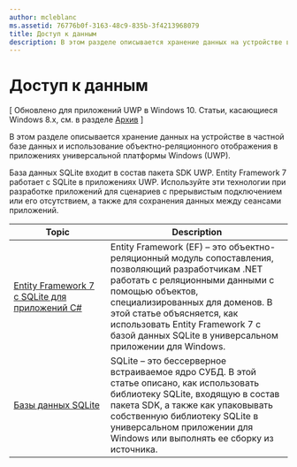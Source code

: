 ```yaml
---
author: mcleblanc
ms.assetid: 76776b0f-3163-48c9-835b-3f4213968079
title: Доступ к данным
description: В этом разделе описывается хранение данных на устройстве в частной базе данных и использование объектно-реляционного отображения в приложениях универсальной платформы Windows (UWP).
---
```

# Доступ к данным

\[ Обновлено для приложений UWP в Windows 10. Статьи, касающиеся Windows 8.x, см. в разделе [Архив](http://go.microsoft.com/fwlink/p/?linkid=619132) \]

В этом разделе описывается хранение данных на устройстве в частной базе данных и использование объектно-реляционного отображения в приложениях универсальной платформы Windows (UWP).

База данных SQLite входит в состав пакета SDK UWP. Entity Framework 7 работает с SQLite в приложениях UWP. Используйте эти технологии при разработке приложений для сценариев с прерывистым подключением или его отсутствием, а также для сохранения данных между сеансами приложений.

| Topic | Description|
|-------|------------|
| [Entity Framework 7 с SQLite для приложений C#](entity-framework-7-with-sqlite-for-csharp-apps.md) | Entity Framework (EF) – это объектно-реляционный модуль сопоставления, позволяющий разработчикам .NET работать с реляционными данными с помощью объектов, специализированных для доменов. В этой статье объясняется, как использовать Entity Framework 7 с базой данных SQLite в универсальном приложении для Windows. |
| [Базы данных SQLite](sqlite-databases.md) | SQLite – это бессерверное встраиваемое ядро СУБД. В этой статье описано, как использовать библиотеку SQLite, входящую в состав пакета SDK, а также как упаковывать собственную библиотеку SQLite в универсальном приложении для Windows или выполнять ее сборку из источника. |



<!--HONumber=May16_HO2-->


